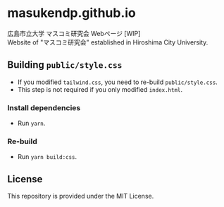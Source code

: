 # masukendp.github.io
広島市立大学 マスコミ研究会 Webページ [WIP]\
Website of "マスコミ研究会" established in Hiroshima City University.

## Building `public/style.css`
* If you modified `tailwind.css`, you need to re-build `public/style.css`.
* This step is not required if you only modified `index.html`.
### Install dependencies
* Run `yarn`.
### Re-build
* Run `yarn build:css`.

## License
This repository is provided under the MIT License.

